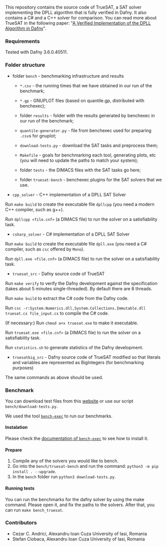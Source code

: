 This repository contains the source code of TrueSAT, a SAT solver implementing the DPLL algorithm that is fully verified in Dafny. It also contains a C# and a C++ solver for comparison. You can read more about TrueSAT in the following paper: "[A Verified Implementation of the DPLL Algorithm in Dafny](http://dx.doi.org/10.3390/math10132264)".



### Requirements
Tested with Dafny 3.6.0.40511.

### Folder structure

* folder `bench` - benchmarking infrastructure and results

    * `*.csv` - the running times that we have obtained in our run of the benchmark;

    * `*.gp` - GNUPLOT files (based on quantile.gp, distributed with benchexec);

    * folder `results` - folder with the results generated by benchexec in our run of the benchmark;

    * `quantile-generator.py` - file from benchexec used for preparing `.csv`s for gnuplot;

    * `download-tests.py` - download the SAT tasks and preprocess them;

    * `Makefile` - goals for benchmarking each tool, generating plots, etc (you will need to update the paths to match your system);

    * folder `tests` - the DIMACS files with the SAT tasks go here;

    * folder `truesat-bench` - benchexec plugins for the SAT solvers that we use.

* `cpp_solver` - C++ implementation of a DPLL SAT Solver

Run `make build` to create the executable file `dpllcpp` (you need a modern C++ compiler, such as g++).

Run `dpllcpp <file.cnf>` (a DIMACS file) to run the solver on a satisfiability task.

* `csharp_solver` - C# implementation of a DPLL SAT Solver

Run `make build` to create the executable file `dpll.exe` (you need a C# compiler, such as `csc` offered by `Mono`).

Run `dpll.exe <file.cnf>` (a DIMACS file) to run the solver on a satisfiability task.

* `truesat_src` - Dafny source code of TrueSAT

Run `make verify` to verify the Dafny development against the specification (takes about 5 minutes single-threaded). By default there are 8 threads.

Run `make build` to extract the C# code from the Dafny code.

Run `csc -r:System.Numerics.dll,System.Collections.Immutable.dll truesat.cs file_input.cs` to compile the C# code.

(If necessary:) Run `chmod a+x truesat.exe` to make it executable.

Run `truesat.exe <file.cnf>` (a DIMACS file) to run the solver on a satisfiability task.

Run `statistics.sh` to generate statistics of the Dafny development.

* `truesatbig_src` - Dafny source code of TrueSAT modified so that literals and variables are represented as BigIntegers (for benchmarking purposes)

The same commands as above should be used.

### Benchmark

You can download test files from this [website](https://www.cs.ubc.ca/~hoos/SATLIB/benchm.html)
or use our script `bench/download-tests.py`.

We used the tool [`bench-exec`](https://github.com/sosy-lab/benchexec) to run our benchmarks.

#### Instalation
Please check the [documentation of `bench-exec`](https://github.com/sosy-lab/benchexec)
to see how to install it.

#### Prepare
1. Compile any of the solvers you would like to bench.
2. Go into the `bench/truesat-bench` and run the command:
`python3 -m pip install . --upgrade`.
3. In the `bench` folder run `python3 download-tests.py`.

#### Running tests
You can run the benchmarks for the dafny solver by using the make command.
Please open it, and fix the paths to the solvers. After that, you can run
`make bench_truesat`.

### Contributors
* Cezar C. Andrici, Alexandru Ioan Cuza University of Iasi, Romania
* Stefan Ciobaca, Alexandru Ioan Cuza University of Iasi, Romania
